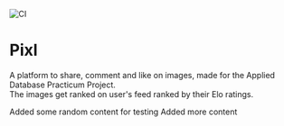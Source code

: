 ![CI](https://github.com/hritikgupta/Pixl/workflows/CI/badge.svg)

# Pixl

A platform to share, comment and like on images, made for the Applied Database Practicum Project. <br/>
The images get ranked on user's feed ranked by their Elo ratings. <br/>

Added some random content for testing
Added more content
